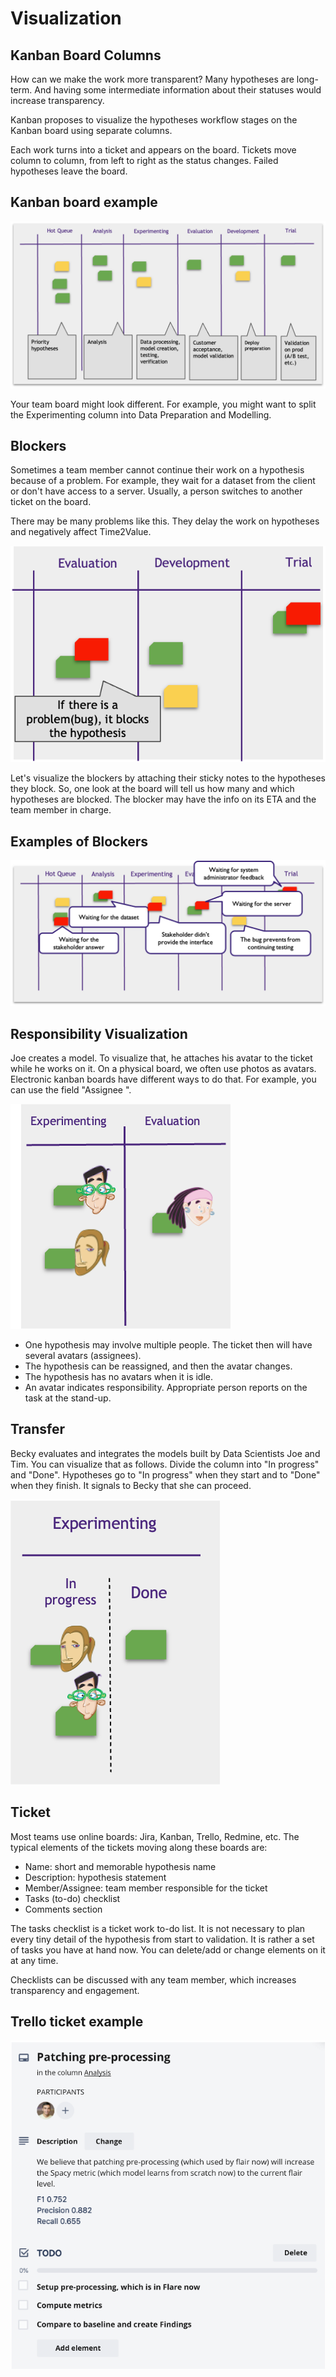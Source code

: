 # Visualization

## Kanban Board Columns

How can we make the work more transparent? Many hypotheses are long-term. And having some intermediate information about their statuses would increase transparency.

Kanban proposes to visualize the hypotheses workflow stages on the Kanban board using separate columns.

Each work turns into a ticket and appears on the board. Tickets move column to column, from left to right as the status changes. Failed hypotheses leave the board.

## Kanban board example

![Kanban Board Example](_images/vizualization-board.png)

Your team board might look different. For example, you might want to split the Experimenting column into Data Preparation and Modelling.

## Blockers

Sometimes a team member cannot continue their work on a hypothesis because of a problem. For example, they wait for a dataset from the client or don't have access to a server. Usually, a person switches to another ticket on the board.

There may be many problems like this. They delay the work on hypotheses and negatively affect Time2Value.

![Blockers on Kanban Board](_images/vizualization-blockers.png)

Let's visualize the blockers by attaching their sticky notes to the hypotheses they block. So, one look at the board will tell us how many and which hypotheses are blocked. The blocker may have the info on its ETA and the team member in charge.

## Examples of Blockers

![Blocker Examples](_images/vizualization-example.png)

## Responsibility Visualization

Joe creates a model. To visualize that, he attaches his avatar to the ticket while he works on it. On a physical board, we often use photos as avatars. Electronic kanban boards have different ways to do that. For example, you can use the field "Assignee ".

![Avatars](_images/vizualization-avatars.png)

* One hypothesis may involve multiple people. The ticket then will have several avatars (assignees).
* The hypothesis can be reassigned, and then the avatar changes.
* The hypothesis has no avatars when it is idle.
* An avatar indicates responsibility. Appropriate person reports on the task at the stand-up.

## Transfer

Becky evaluates and integrates the models built by Data Scientists Joe and Tim. You can visualize that as follows. Divide the column into "In progress" and "Done". Hypotheses go to "In progress" when they start and to "Done" when they finish. It signals to Becky that she can proceed.

![Task handoff](_images/vizualization-transfer.png)

## Ticket

Most teams use online boards: Jira, Kanban, Trello, Redmine, etc. The typical elements of the tickets moving along these boards are:

* Name: short and memorable hypothesis name
* Description: hypothesis statement
* Member/Assignee: team member responsible for the ticket
* Tasks (to-do) checklist
* Comments section

The tasks checklist is a ticket work to-do list. It is not necessary to plan every tiny detail of the hypothesis from start to validation. It is rather a set of tasks you have at hand now. You can delete/add or change elements on it at any time.

Checklists can be discussed with any team member, which increases transparency and engagement.

## Trello ticket example

![Task handoff](_images/vizualization-ticket.png)
